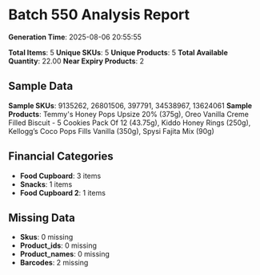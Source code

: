 # Batch 550 Analysis Report

**Generation Time**: 2025-08-06 20:55:55

**Total Items**: 5
**Unique SKUs**: 5
**Unique Products**: 5
**Total Available Quantity**: 22.00
**Near Expiry Products**: 2

## Sample Data
**Sample SKUs**: 9135262, 26801506, 397791, 34538967, 13624061
**Sample Products**: Temmy's Honey Pops Upsize 20% (375g), Oreo Vanilla Creme Filled Biscuit - 5 Cookies Pack Of 12 (43.75g), Kiddo Honey Rings (250g), Kellogg’s Coco Pops Fills Vanilla (350g), Spysi Fajita Mix (90g)

## Financial Categories
- **Food Cupboard**: 3 items
- **Snacks**: 1 items
- **Food Cupboard 2**: 1 items

## Missing Data
- **Skus**: 0 missing
- **Product_ids**: 0 missing
- **Product_names**: 0 missing
- **Barcodes**: 2 missing
